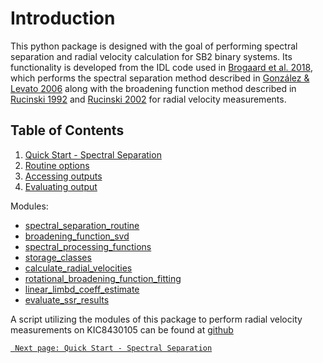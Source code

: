 # Introduction

This python package is designed with the goal of performing spectral separation and radial velocity calculation for SB2 binary systems. Its functionality is developed from the IDL code used in [Brogaard et al. 2018](https://academic.oup.com/mnras/article/476/3/3729/4833696), which performs the spectral separation method described in [González & Levato 2006](https://www.aanda.org/articles/aa/abs/2006/10/aa3177-05/aa3177-05.html) along with the broadening function method described in [Rucinski 1992](http://astro.utoronto.ca/~rucinski/manscr/CFHT92.pdf) and [Rucinski 2002](http://astro.utoronto.ca/~rucinski/manscr/bin_pub7.pdf) for radial velocity measurements.

## Table of Contents
1. [Quick Start - Spectral Separation](quickstart)
2. [Routine options](routine_options)
3. [Accessing outputs](results)
4. [Evaluating output](evaluate)

Modules:

- [spectral_separation_routine](ssr)
- [broadening_function_svd](bfsvd)
- [spectral_processing_functions](spf)
- [storage_classes](storage_classes)
- [calculate_radial_velocities](calcRV)
- [rotational_broadening_function_fitting](rotbf)
- [linear_limbd_coeff_estimate](limbd)
- [evaluate_ssr_results](evaluate)


A script utilizing the modules of this package to perform radial velocity measurements on KIC8430105 can be found at [github](https://github.com/jsinkbaek/sb2sep/blob/main/test/kic8430105/RV_from_spectra_kic8430105.py)


[``` Next page: Quick Start - Spectral Separation```](quickstart)


